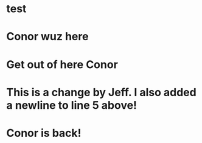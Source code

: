 # test

# Conor wuz here

# Get out of here Conor

# This is a change by Jeff. I also added a newline to line 5 above!

# Conor is back!
